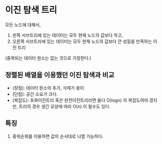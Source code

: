 # 이진 탐색 트리

모든 노드에 대해서,
  1. 왼쪽 서브트리에 있는 데이터는 모두 현재 노드의 값보다 작고,
  1. 오른쪽 서브트리에 있는 데이터는 모두 현재 노드의 값보다 큰 성질을 만족하는 이진 트리

(중복되는 데이터 원소는 없는 것으로 가정한다.)

## 정렬된 배열을 이용했던 이진 탐색과 비교
- (장점): 데이터 원소의 추가, 삭제가 용이
- (단점): 공간 소요가 크다.
- (복잡도): 포화이진트리 혹은 완전이진트리라면 둘다 O(logn) 의 복잡도여야 겠지만, 트리의 경우 생긴 모양에 따라 O(n) 이 될수도 있다.

## 특징
1. 중위순회를 이용하면 값의 순서대로 나열 가능하다.